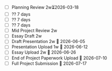 
- [ ] Planning Review 2w⏳2026-03-18
- [ ] ?? 7 days
- [ ] ?? 7 days
- [ ] ?? 7 days
- [ ] Mid Project Review 2w 
- [ ] Essay Draft 2w
- [ ] Draft Presentation  2w 📅 2026-06-05
- [ ] Presentation Upload 1w 📅 2026-06-12
- [ ] Essay Upload 2w 📅 2026-06-26
- [ ] End of Project Paperwork Upload  📅 2026-07-10
- [ ] Full Project Submission  📅 2026-07-17